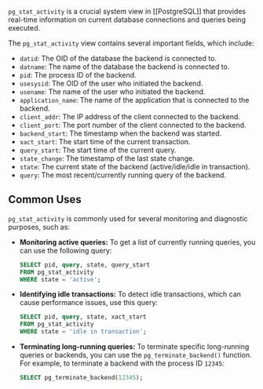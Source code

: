 
`pg_stat_activity` is a crucial system view in [[PostgreSQL]] that provides real-time information on current database connections and queries being executed.

The `pg_stat_activity` view contains several important fields, which include:

- `datid`: The OID of the database the backend is connected to.
- `datname`: The name of the database the backend is connected to.
- `pid`: The process ID of the backend.
- `usesysid`: The OID of the user who initiated the backend.
- `usename`: The name of the user who initiated the backend.
- `application_name`: The name of the application that is connected to the backend.
- `client_addr`: The IP address of the client connected to the backend.
- `client_port`: The port number of the client connected to the backend.
- `backend_start`: The timestamp when the backend was started.
- `xact_start`: The start time of the current transaction.
- `query_start`: The start time of the current query.
- `state_change`: The timestamp of the last state change.
- `state`: The current state of the backend (active/idle/idle in transaction).
- `query`: The most recent/currently running query of the backend.

## Common Uses

`pg_stat_activity` is commonly used for several monitoring and diagnostic purposes, such as:

- **Monitoring active queries:** To get a list of currently running queries, you can use the following query:
    
    ```sql
    SELECT pid, query, state, query_start
    FROM pg_stat_activity
    WHERE state = 'active';
    ```
    
- **Identifying idle transactions:** To detect idle transactions, which can cause performance issues, use this query:
    
    ```sql
    SELECT pid, query, state, xact_start
    FROM pg_stat_activity
    WHERE state = 'idle in transaction';
    ```
    
- **Terminating long-running queries:** To terminate specific long-running queries or backends, you can use the `pg_terminate_backend()` function. For example, to terminate a backend with the process ID `12345`:
    
    ```sql
    SELECT pg_terminate_backend(12345);
    ```
